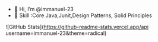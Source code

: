 - 👋 Hi, I’m @immanuel-23
- 👀 Skill :Core Java,Junit,Design Patterns, Solid Principles

<!---
immanuel-23/immanuel-23 is a ✨ special ✨ repository because its `README.md` (this file) appears on your GitHub profile.
You can click the Preview link to take a look at your changes.
--->
![GitHub Stats](https://github-readme-stats.vercel.app/api username=immanuel-23&theme=radical)
